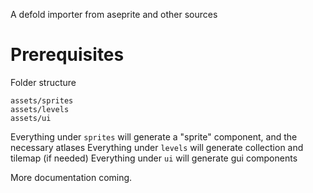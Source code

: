 
A defold importer from aseprite and other sources

# Prerequisites

Folder structure

```
assets/sprites
assets/levels
assets/ui
```

Everything under `sprites` will generate a "sprite" component, and the necessary atlases
Everything under `levels` will generate collection and tilemap (if needed)
Everything under `ui` will generate gui components

More documentation coming.


